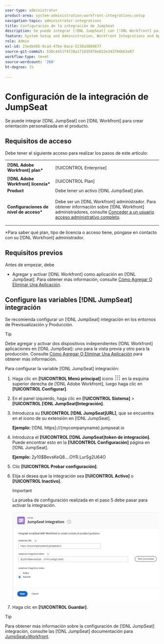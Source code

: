 ```yaml
---
user-type: administrator
product-area: system-administration;workfront-integrations;setup
navigation-topic: administrator-integrations
title: Configuración de la integración de JumpSeat
description: Se puede integrar [!DNL JumpSeat] con [!DNL Workfront] para crear orientación personalizada en el producto.
feature: System Setup and Administration, Workfront Integrations and Apps
role: Admin
exl-id: 23edb48b-8cad-47be-8ace-5238a5869677
source-git-commit: 530c4451f4720a1710350f8e822e343794b63e87
workflow-type: tm+mt
source-wordcount: '260'
ht-degree: 1%

---
```


# Configuración de la integración de JumpSeat

Se puede integrar [!DNL JumpSeat] con [!DNL Workfront] para crear orientación personalizada en el producto.

## Requisitos de acceso

Debe tener el siguiente acceso para realizar los pasos de este artículo:

<table style="table-layout:auto"> 
 <col> 
 <col> 
 <tbody> 
  <tr> 
   <td role="rowheader"><strong>[!DNL Adobe Workfront] plan*</strong></td> 
   <td> <p>[!UICONTROL Enterprise] </p> </td> 
  </tr> 
  <tr> 
   <td role="rowheader"><strong>[!DNL Adobe Workfront] licencia*</strong></td> 
   <td>[!UICONTROL Plan]</td> 
  </tr> 
  <tr> 
   <td role="rowheader"><strong>Product</strong></td> 
   <td>Debe tener un activo [!DNL JumpSeat] plan.</td> 
  </tr> 
  <tr> 
   <td role="rowheader"><strong>Configuraciones de nivel de acceso*</strong></td> 
   <td> <p> Debe ser un [!DNL Workfront] administrador. Para obtener información sobre [!DNL Workfront] administradores, consulte <a href="../../administration-and-setup/add-users/configure-and-grant-access/grant-a-user-full-administrative-access.md" class="MCXref xref">Conceder a un usuario acceso administrativo completo</a>.</p> </td> 
  </tr> 
 </tbody> 
</table>

&#42;Para saber qué plan, tipo de licencia o acceso tiene, póngase en contacto con su [!DNL Workfront] administrador.

## Requisitos previos

Antes de empezar, debe

* Agregar y activar [!DNL Workfront] como aplicación en [!DNL JumpSeat]. Para obtener más información, consulte [Cómo Agregar O Eliminar Una Aplicación](https://support.jumpseat.io/article/how-to-add-an-application/).

## Configure las variables [!DNL JumpSeat] integración

Se recomienda configurar un [!DNL JumpSeat] integración en los entornos de Previsualización y Producción.

>[!TIP]
>
>Debe agregar y activar dos dispositivos independientes [!DNL Workfront] aplicaciones en [!DNL JumpSeat]: uno para la vista previa y otro para la producción. Consulte [Cómo Agregar O Eliminar Una Aplicación](https://support.jumpseat.io/article/how-to-add-an-application/) para obtener más información.

Para configurar la variable [!DNL JumpSeat] integración:

1. Haga clic en **[!UICONTROL Menú principal]** icono ![](assets/main-menu-icon.png) en la esquina superior derecha de [!DNL Adobe Workfront], luego haga clic en **[!UICONTROL Configurar]**.
1. En el panel izquierdo, haga clic en **[!UICONTROL Sistema]** > **[!UICONTROL [!DNL JumpSeat]Integración]**.
1. Introduzca su **[!UICONTROL [!DNL JumpSeat]URL]**, que se encuentra en el icono de su extensión en [!DNL JumpSeat].

   **Ejemplo:** [!DNL https]://{mycompanyname}.jumpseat.io

1. Introduzca el **[!UICONTROL [!DNL JumpSeat]token de integración]**. Puede encontrar esto en la **[!UICONTROL Configuración]** página en [!DNL JumpSeat].

   **Ejemplo:** $2y$10$BevsKeQ8....OYR.LurSg2U64O

1. Clic **[!UICONTROL Probar configuración]**.
1. Elija si desea que la integración sea **[!UICONTROL Activo]** o **[!UICONTROL Inactivo]**.

   >[!IMPORTANT]
   >
   >La prueba de configuración realizada en el paso 5 debe pasar para activar la integración.

   ![Página de integración de JumpSeat](assets/jumpseat-integration-page.png)

1. Haga clic en **[!UICONTROL Guardar]**.

>[!TIP]
>
>Para obtener más información sobre la configuración de [!DNL JumpSeat] integración, consulte las [!DNL JumpSeat] documentación para [JumpSeat+Workfront](https://jumpseat.io/landing-page/jumpseat-workfront/).
